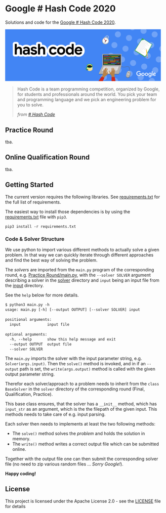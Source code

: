 # Google \# Hash Code 2020

Solutions and code for the [Google \# Hash Code 2020](https://codingcompetitions.withgoogle.com/hashcode).

![Hash Code 2020 Banner](HashCode2020.png)

> Hash Code is a team programming competition, organized by Google, for students and professionals around the world.
> You pick your team and programming language and we pick an engineering problem for you to solve.
>
> _from [\# Hash Code](https://codingcompetitions.withgoogle.com/hashcode)_

## Practice Round

tba.

## Online Qualification Round

tba.

## Getting Started

The current version requires the following libraries.
See [requirements.txt](requirements.txt) for the full list of requirements.

The easiest way to install those dependencies is by using the [requirements.txt](requirements.txt) file with `pip3`.
```shell
pip3 install -r requirements.txt
```

### Code \& Solver Structure

We use python to import various different methods to actually solve a given problem.
In that way we can quickly iterate through different approaches and find the best way of solving the problem.

The _solvers_ are imported from the `main.py` program of the corresponding round,
e.g. [Practice Round/main.py](Practice%20Round/main.py),
with the `--solver SOLVER` argument describing a solver in the [solver](Practice%20Round/solver) directory
and `input` being an input file from the [input](Practice%20Round/input) directory.

See the `help` below for more details.

```shell
$ python3 main.py -h
usage: main.py [-h] [--output OUTPUT] [--solver SOLVER] input

positional arguments:
  input            input file

optional arguments:
  -h, --help       show this help message and exit
  --output OUTPUT  output file
  --solver SOLVER
```

The `main.py` imports the solver with the input parameter string, e.g. `Solver(args.input)`.
Then the `solve()` method is invoked, and in if an `--output` path is set,
the `write(args.output)` method is called with the given output parameter string.

Therefor each solver/approach to a problem needs to inherit from the `class BaseSolver`
in the `solver` directory of the corresponding round (Final, Qualification, Practice).

This base class ensures, that the solver has a `__init__` method, which has `input_str` as an argument,
which is the the filepath of the given input.
This methods needs to take care of e.g. input parsing.

Each solver then needs to implements at least the two following methods:

- The `solve()` method solves the *problem* and holds the solution in memory.  
- The `write()` method writes a correct output file which can be submitted
online.

Together with the output file one can then submit the corresponding solver file
(no need to zip various random files ... *Sorry Google!*).
  
**Happy coding!**

## License

This project is licensed under the Apache License 2.0 - see the [LICENSE](LICENSE) file for details
